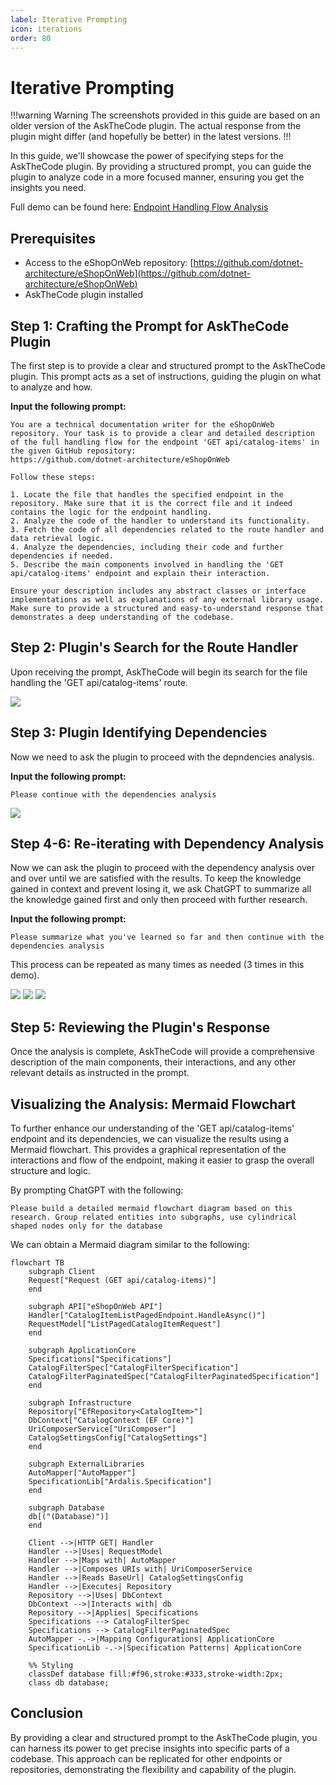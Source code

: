 ```yaml
---
label: Iterative Prompting
icon: iterations
order: 80
---
```


# Iterative Prompting

!!!warning Warning
The screenshots provided in this guide are based on an older version of the AskTheCode plugin. The actual response from the plugin might differ (and hopefully be better) in the latest versions.
!!!

In this guide, we'll showcase the power of specifying steps for the AskTheCode plugin. By providing a structured prompt, you can guide the plugin to analyze code in a more focused manner, ensuring you get the insights you need.

Full demo can be found here:
[Endpoint Handling Flow Analysis](https://chat.openai.com/share/f28333ee-f689-4f9c-8564-5d4147a7ae7e)

## Prerequisites

- Access to the eShopOnWeb repository: [https://github.com/dotnet-architecture/eShopOnWeb](https://github.com/dotnet-architecture/eShopOnWeb)
- AskTheCode plugin installed

## Step 1: Crafting the Prompt for AskTheCode Plugin

The first step is to provide a clear and structured prompt to the AskTheCode plugin. This prompt acts as a set of instructions, guiding the plugin on what to analyze and how.

**Input the following prompt:**  

```plaintext
You are a technical documentation writer for the eShopOnWeb repository. Your task is to provide a clear and detailed description of the full handling flow for the endpoint 'GET api/catalog-items' in the given GitHub repository: 
https://github.com/dotnet-architecture/eShopOnWeb

Follow these steps:

1. Locate the file that handles the specified endpoint in the repository. Make sure that it is the correct file and it indeed contains the logic for the endpoint handling.
2. Analyze the code of the handler to understand its functionality.
3. Fetch the code of all dependencies related to the route handler and data retrieval logic.
4. Analyze the dependencies, including their code and further dependencies if needed.
5. Describe the main components involved in handling the 'GET api/catalog-items' endpoint and explain their interaction.

Ensure your description includes any abstract classes or interface implementations as well as explanations of any external library usage. 
Make sure to provide a structured and easy-to-understand response that demonstrates a deep understanding of the codebase.
```

## Step 2: Plugin's Search for the Route Handler

Upon receiving the prompt, AskTheCode will begin its search for the file handling the 'GET api/catalog-items' route.

![](/resources/usage/iterative/step2.png)

## Step 3: Plugin Identifying Dependencies

Now we need to ask the plugin to proceed with the depndencies analysis.

**Input the following prompt:**

```plaintext
Please continue with the dependencies analysis
```

![](/resources/usage/iterative/step3.png)

## Step 4-6: Re-iterating with Dependency Analysis

Now we can ask the plugin to proceed with the dependency analysis over and over until we are satisfied with the results. To keep the knowledge gained in context and prevent losing it, we ask ChatGPT to summarize all the knowledge gained first and only then proceed with further research.

**Input the following prompt:**

```plaintext
Please summarize what you've learned so far and then continue with the dependencies analysis
```

This process can be repeated as many times as needed (3 times in this demo).

![](/resources/usage/iterative/step4.1.png)
![](/resources/usage/iterative/step4.2.png)
![](/resources/usage/iterative/step4.3.png)

## Step 5: Reviewing the Plugin's Response

Once the analysis is complete, AskTheCode will provide a comprehensive description of the main components, their interactions, and any other relevant details as instructed in the prompt.

## Visualizing the Analysis: Mermaid Flowchart

To further enhance our understanding of the 'GET api/catalog-items' endpoint and its dependencies, we can visualize the results using a Mermaid flowchart. This provides a graphical representation of the interactions and flow of the endpoint, making it easier to grasp the overall structure and logic.

By prompting ChatGPT with the following:

```
Please build a detailed mermaid flowchart diagram based on this research. Group related entities into subgraphs, use cylindrical shaped nodes only for the database
```

We can obtain a Mermaid diagram similar to the following:

```mermaid
flowchart TB
    subgraph Client
    Request["Request (GET api/catalog-items)"]
    end

    subgraph API["eShopOnWeb API"]
    Handler["CatalogItemListPagedEndpoint.HandleAsync()"]
    RequestModel["ListPagedCatalogItemRequest"]
    end

    subgraph ApplicationCore
    Specifications["Specifications"]
    CatalogFilterSpec["CatalogFilterSpecification"]
    CatalogFilterPaginatedSpec["CatalogFilterPaginatedSpecification"]
    end

    subgraph Infrastructure
    Repository["EfRepository<CatalogItem>"]
    DbContext["CatalogContext (EF Core)"]
    UriComposerService["UriComposer"]
    CatalogSettingsConfig["CatalogSettings"]
    end

    subgraph ExternalLibraries
    AutoMapper["AutoMapper"]
    SpecificationLib["Ardalis.Specification"]
    end

    subgraph Database
    db[("(Database)")]
    end

    Client -->|HTTP GET| Handler
    Handler -->|Uses| RequestModel
    Handler -->|Maps with| AutoMapper
    Handler -->|Composes URIs with| UriComposerService
    Handler -->|Reads BaseUrl| CatalogSettingsConfig
    Handler -->|Executes| Repository
    Repository -->|Uses| DbContext
    DbContext -->|Interacts with| db
    Repository -->|Applies| Specifications
    Specifications --> CatalogFilterSpec
    Specifications --> CatalogFilterPaginatedSpec
    AutoMapper -.->|Mapping Configurations| ApplicationCore
    SpecificationLib -.->|Specification Patterns| ApplicationCore

    %% Styling
    classDef database fill:#f96,stroke:#333,stroke-width:2px;
    class db database;

```

## Conclusion

By providing a clear and structured prompt to the AskTheCode plugin, you can harness its power to get precise insights into specific parts of a codebase. This approach can be replicated for other endpoints or repositories, demonstrating the flexibility and capability of the plugin.


